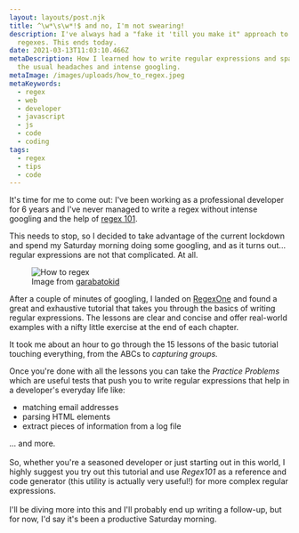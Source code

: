 ```yaml
---
layout: layouts/post.njk
title: ^\w*\s\w*!$ and no, I'm not swearing!
description: I've always had a "fake it 'till you make it" approach to writing
  regexes. This ends today.
date: 2021-03-13T11:03:10.466Z
metaDescription: How I learned how to write regular expressions and spare myself
  the usual headaches and intense googling.
metaImage: /images/uploads/how_to_regex.jpeg
metaKeywords:
  - regex
  - web
  - developer
  - javascript
  - js
  - code
  - coding
tags:
  - regex
  - tips
  - code
---
```


It's time for me to come out: I've been working as a professional developer for 6 years and I've never managed to write a regex without intense googling and the help of <a href="https://regex101.com/" rel="noreferrer" target="_blank" aria-label="Regex 101">regex 101</a>.

This needs to stop, so I decided to take advantage of the current lockdown and spend my Saturday morning doing some googling, and as it turns out... regular expressions are not that complicated. At all.

<figure>
    <img src="/images/uploads/how_to_regex.jpeg" alt="How to regex" title="How to regex" />
    <figcaption class="image-caption-text">Image from <a href="https://twitter.com/garabatokid" rel="noreferrer" target="_blank" aria-label="Image from garabatokid">garabatokid</a></figcaption>
</figure>

After a couple of minutes of googling, I landed on <a href="https://regexone.com/" rel="noreferrer" target="_blank" aria-label="RegexOne">RegexOne</a> and found a great and exhaustive tutorial that takes you through the basics of writing regular expressions.
The lessons are clear and concise and offer real-world examples with a nifty little exercise at the end of each chapter.

It took me about an hour to go through the 15 lessons of the basic tutorial touching everything, from the ABCs to _capturing groups._

Once you're done with all the lessons you can take the _Practice Problems_ which are useful tests that push you to write regular expressions that help in a developer's everyday life like:

-   matching email addresses
-   parsing HTML elements
-   extract pieces of information from a log file

... and more.\
\
So, whether you're a seasoned developer or just starting out in this world, I highly suggest you try out this tutorial and use _Regex101_ as a reference and code generator (this utility is actually very useful!) for more complex regular expressions.\
\
I'll be diving more into this and I'll probably end up writing a follow-up, but for now, I'd say it's been a productive Saturday morning.
